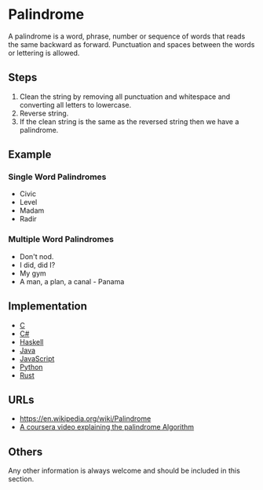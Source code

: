 # Palindrome
A palindrome is a word, phrase, number or sequence of words that reads the same backward as forward. Punctuation and spaces between the words or lettering is allowed.

## Steps
1. Clean the string by removing all punctuation and whitespace and converting all letters to lowercase.
2. Reverse string.
3. If the clean string is the same as the reversed string then we have a palindrome.

## Example

### Single Word Palindromes
- Civic
- Level
- Madam
- Radir

### Multiple Word Palindromes
- Don't nod.
- I did, did I?
- My gym
- A man, a plan, a canal - Panama

## Implementation
- [C](../../../algorithms/C/strings/palindrome.c)
- [C#](../../../algorithms/CSharp/src/Strings/palindrome.cs)
- [Haskell](../../../algorithms/Haskell/strings/palindrome.hs)
- [Java](../../../algorithms/Java/strings/palindrome.java)
- [JavaScript](../../../algorithms/JavaScript/src/strings/palindrome.js)
- [Python](../../../algorithms/Python/strings/palindrome.py)
- [Rust](../../../algorithms/Rust/strings/palindrome/src/main.rs)

## URLs
* https://en.wikipedia.org/wiki/Palindrome
* [A coursera video explaining the palindrome Algorithm](https://www.coursera.org/lecture/program-code/palindrome-algorithm-1-zzQqs) 

## Others

Any other information is always welcome and should be included in this section.
